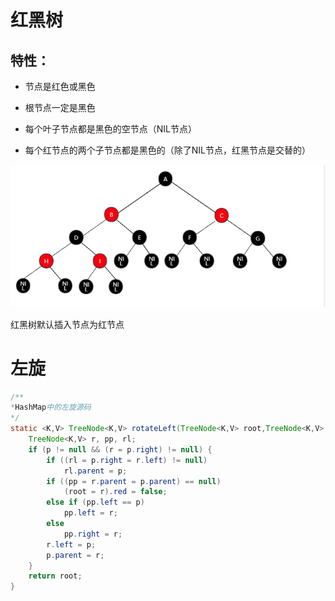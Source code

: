# 红黑树

## 特性：

- 节点是红色或黑色

- 根节点一定是黑色

- 每个叶子节点都是黑色的空节点（NIL节点）

- 每个红节点的两个子节点都是黑色的（除了NIL节点，红黑节点是交替的）

![RBT](img/RBT.jpg)

红黑树默认插入节点为红节点

# 左旋
```java
/**
*HashMap中的左旋源码
*/
static <K,V> TreeNode<K,V> rotateLeft(TreeNode<K,V> root,TreeNode<K,V> p) {
    TreeNode<K,V> r, pp, rl;
    if (p != null && (r = p.right) != null) {
        if ((rl = p.right = r.left) != null)
            rl.parent = p;
        if ((pp = r.parent = p.parent) == null)
            (root = r).red = false;
        else if (pp.left == p)
            pp.left = r;
        else
            pp.right = r;
        r.left = p;
        p.parent = r;
    }
    return root;
}
```